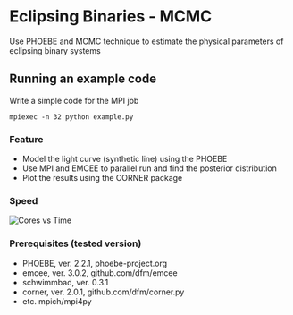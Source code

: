 # Eclipsing Binaries - MCMC
Use PHOEBE and MCMC technique to estimate the physical parameters of eclipsing binary systems

## Running an example code
Write a simple code for the MPI job
```
mpiexec -n 32 python example.py
```

### Feature
- Model the light curve (synthetic line) using the PHOEBE
- Use MPI and EMCEE to parallel run and find the posterior distribution
- Plot the results using the CORNER package

### Speed
![Cores vs Time](test/speed.png)

### Prerequisites (tested version)
* PHOEBE, ver. 2.2.1, phoebe-project.org
* emcee, ver. 3.0.2,  github.com/dfm/emcee
* schwimmbad, ver. 0.3.1
* corner, ver. 2.0.1, github.com/dfm/corner.py
* etc. mpich/mpi4py
